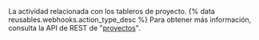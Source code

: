 La actividad relacionada con los tableros de proyecto. {% data reusables.webhooks.action_type_desc %} Para obtener más información, consulta la API de REST de "[proyectos](/v3/projects)".